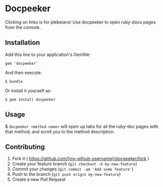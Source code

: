 # Docpeeker

Clicking on links is for plebeians! Use docpeeker to open ruby-docs pages from the console.

## Installation

Add this line to your application's Gemfile:

    gem 'docpeeker'

And then execute:

    $ bundle

Or install it yourself as:

    $ gem install docpeeker

## Usage

$   `docpeeker <method name>` will open up tabs for all the ruby-doc pages with that method, and scroll you to the method description.

## Contributing

1. Fork it ( https://github.com/[my-github-username]/docpeeker/fork )
2. Create your feature branch (`git checkout -b my-new-feature`)
3. Commit your changes (`git commit -am 'Add some feature'`)
4. Push to the branch (`git push origin my-new-feature`)
5. Create a new Pull Request
